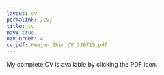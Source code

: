 ```yaml
---
layout: cv
permalink: /cv/
title: cv
nav: true
nav_order: 4
cv_pdf: Heejun_Shin_CV_230715.pdf
---
```


My complete CV is available by clicking the PDF icon.
